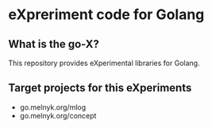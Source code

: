 # eXpreriment code for Golang

## What is the go-X?
This repository provides eXperimental libraries for Golang.

## Target projects for this eXperiments
- go.melnyk.org/mlog
- go.melnyk.org/concept



